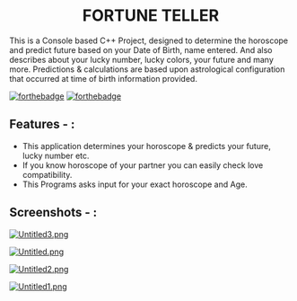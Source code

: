 <h1 id="custom-id" align="center">FORTUNE TELLER</h1>

This is a Console based C++ Project, designed to determine the horoscope and predict future based on your Date of Birth, name entered. And also describes about your lucky number, lucky colors, your future and many more. Predictions & calculations are based upon astrological configuration that occurred at time of birth information provided.  

[![forthebadge](https://forthebadge.com/images/badges/made-with-c-plus-plus.svg)](https://forthebadge.com)
[![forthebadge](https://forthebadge.com/images/badges/made-with-c.svg)](https://forthebadge.com)


## Features - :

- This application determines your horoscope & predicts your future, lucky number etc.
- If you know horoscope of your partner you can easily check love compatibility.
- This Programs asks input for your exact horoscope and Age.

## Screenshots - :

[![Untitled3.png](https://i.postimg.cc/tT5hwnRy/Untitled3.png)](https://postimg.cc/6282G3G1)

[![Untitled.png](https://i.postimg.cc/j5rwsx35/Untitled.png)](https://postimg.cc/1gJ5BQQh)

[![Untitled2.png](https://i.postimg.cc/vH6svrHJ/Untitled2.png)](https://postimg.cc/gndQz6hs)

[![Untitled1.png](https://i.postimg.cc/mrW29dYp/Untitled1.png)](https://postimg.cc/pmkHbJ1K)




